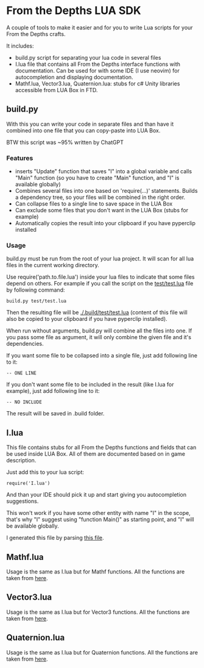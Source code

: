 # From the Depths LUA SDK

A couple of tools to make it easier and for you to write Lua scripts for your From the Depths crafts.

It includes:

- build.py script for separating your lua code in several files
- I.lua file that contains all From the Depths interface functions with documentation. Can be used for with some IDE (I use neovim) for autocompletion and displaying documentation.
- Mathf.lua, Vector3.lua, Quaternion.lua: stubs for c# Unity libraries accessible from LUA Box in FTD.

## build.py

With this you can write your code in separate files and than have it combined into one file that you can copy-paste into LUA Box.

BTW this script was ~95% written by ChatGPT

### Features

- inserts "Update" function that saves "I" into a global variable and calls "Main" function (so you have to create "Main" function, and "I" is available globally)
- Combines several files into one based on 'require(...)' statements. Builds a dependency tree, so your files will be combined in the right order.
- Can collapse files to a single line to save space in the LUA Box
- Can exclude some files that you don't want in the LUA Box (stubs for example)
- Automatically copies the result into your clipboard if you have pyperclip installed

### Usage

build.py must be run from the root of your lua project. It will scan for all lua files in the current working directory.

Use require('path.to.file.lua') inside your lua files to indicate that some files depend on others.
For example if you call the script on the [test/test.lua](./test/test.lua) file by following command:

```
build.py test/test.lua
```

Then the resulting file will be [./.build/test/test.lua](./.build/test/test.lua) (content of this file will also be copied to your clipboard if you have pyperclip installed).

When run without arguments, build.py will combine all the files into one. If you pass some file as argument, it will only combine the given file and it's dependencies.

If you want some file to be collapsed into a single file, just add following line to it:

```
-- ONE LINE
```

If you don't want some file to be included in the result (like I.lua for
example), just add following line to it:

```
-- NO INCLUDE
```

The result will be saved in .build folder.

## I.lua

This file contains stubs for all From the Depths functions and fields that can
be used inside LUA Box. All of them are documented based on in game
description.

Just add this to your lua script:

```
require('I.lua')
```

And than your IDE should pick it up and start giving you autocompletion suggestions.

This won't work if you have some other entity with name "I" in the scope, that's
why "I" suggest using "function Main()" as starting point, and "I" will be
available globally.

I generated this file by parsing [this file](https://gist.github.com/SurvivorBob/955f815a10b104183983a5cd44377892).

## Mathf.lua

Usage is the same as I.lua but for Mathf functions. All the functions are taken from [here](https://github.com/Unity-Technologies/UnityCsReference/blob/master/Runtime/Export/Math/Mathf.cs).

## Vector3.lua

Usage is the same as I.lua but for Vector3 functions. All the functions are taken from [here](https://github.com/Unity-Technologies/UnityCsReference/blob/master/Runtime/Export/Math/Vector3.cs).

## Quaternion.lua

Usage is the same as I.lua but for Quaternion functions. All the functions are taken from [here](https://github.com/Unity-Technologies/UnityCsReference/blob/master/Runtime/Export/Math/Quaternion.cs).
